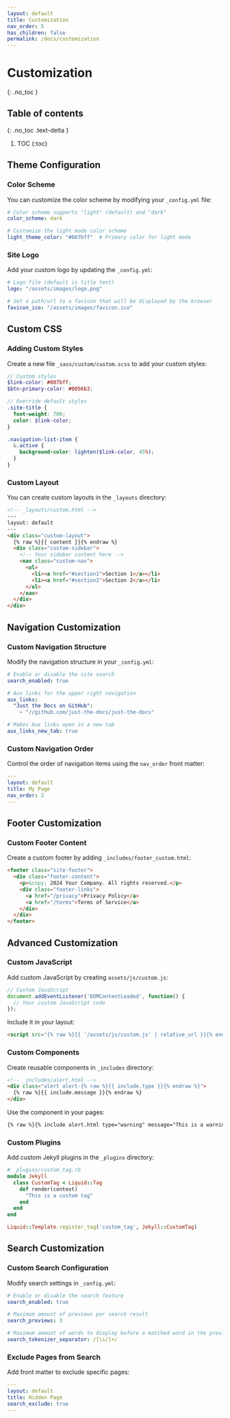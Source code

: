 ```yaml
---
layout: default
title: Customization
nav_order: 5
has_children: false
permalink: /docs/customization
---
```


# Customization
{: .no_toc }

## Table of contents
{: .no_toc .text-delta }

1. TOC
{:toc}

## Theme Configuration

### Color Scheme

You can customize the color scheme by modifying your `_config.yml` file:

```yaml
# Color scheme supports "light" (default) and "dark"
color_scheme: dark

# Customize the light mode color scheme
light_theme_color: "#007bff"  # Primary color for light mode
```

### Site Logo

Add your custom logo by updating the `_config.yml`:

```yaml
# Logo file (default is title text)
logo: "/assets/images/logo.png"

# Set a path/url to a favicon that will be displayed by the browser
favicon_ico: "/assets/images/favicon.ico"
```

## Custom CSS

### Adding Custom Styles

Create a new file `_sass/custom/custom.scss` to add your custom styles:

```scss
// Custom styles
$link-color: #007bff;
$btn-primary-color: #0056b3;

// Override default styles
.site-title {
  font-weight: 700;
  color: $link-color;
}

.navigation-list-item {
  &.active {
    background-color: lighten($link-color, 45%);
  }
}
```

### Custom Layout

You can create custom layouts in the `_layouts` directory:

```html
<!-- _layouts/custom.html -->
---
layout: default
---
<div class="custom-layout">
  {% raw %}{{ content }}{% endraw %}
  <div class="custom-sidebar">
    <!-- Your sidebar content here -->
    <nav class="custom-nav">
      <ul>
        <li><a href="#section1">Section 1</a></li>
        <li><a href="#section2">Section 2</a></li>
      </ul>
    </nav>
  </div>
</div>
```

## Navigation Customization

### Custom Navigation Structure

Modify the navigation structure in your `_config.yml`:

```yaml
# Enable or disable the site search
search_enabled: true

# Aux links for the upper right navigation
aux_links:
  "Just the Docs on GitHub":
    - "//github.com/just-the-docs/just-the-docs"

# Makes Aux links open in a new tab
aux_links_new_tab: true
```

### Custom Navigation Order

Control the order of navigation items using the `nav_order` front matter:

```yaml
---
layout: default
title: My Page
nav_order: 2
---
```

## Footer Customization

### Custom Footer Content

Create a custom footer by adding `_includes/footer_custom.html`:

```html
<footer class="site-footer">
  <div class="footer-content">
    <p>&copy; 2024 Your Company. All rights reserved.</p>
    <div class="footer-links">
      <a href="/privacy">Privacy Policy</a>
      <a href="/terms">Terms of Service</a>
    </div>
  </div>
</footer>
```

## Advanced Customization

### Custom JavaScript

Add custom JavaScript by creating `assets/js/custom.js`:

```javascript
// Custom JavaScript
document.addEventListener('DOMContentLoaded', function() {
  // Your custom JavaScript code
});
```

Include it in your layout:

```html
<script src="{% raw %}{{ '/assets/js/custom.js' | relative_url }}{% endraw %}"></script>
```

### Custom Components

Create reusable components in `_includes` directory:

```html
<!-- _includes/alert.html -->
<div class="alert alert-{% raw %}{{ include.type }}{% endraw %}">
  {% raw %}{{ include.message }}{% endraw %}
</div>
```

Use the component in your pages:

```markdown
{% raw %}{% include alert.html type="warning" message="This is a warning message" %}{% endraw %}
```

### Custom Plugins

Add custom Jekyll plugins in the `_plugins` directory:

```ruby
# _plugins/custom_tag.rb
module Jekyll
  class CustomTag < Liquid::Tag
    def render(context)
      "This is a custom tag"
    end
  end
end

Liquid::Template.register_tag('custom_tag', Jekyll::CustomTag)
```

## Search Customization

### Custom Search Configuration

Modify search settings in `_config.yml`:

```yaml
# Enable or disable the search feature
search_enabled: true

# Maximum amount of previews per search result
search_previews: 3

# Maximum amount of words to display before a matched word in the preview
search_tokenizer_separator: /[\s/]+/
```

### Exclude Pages from Search

Add front matter to exclude specific pages:

```yaml
---
layout: default
title: Hidden Page
search_exclude: true
---
``` 